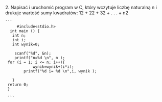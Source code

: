 2\. Napisać i uruchomić program w C, który wczytuje liczbę naturalną n i drukuje wartość sumy kwadratów: 12 + 22 + 32 + . . . + n2 
    
    ```
         #include<stdio.h>
      int main () {
       int n;
       int i;
       int wynik=0;
      
        scanf("%d", &n);
        printf("n=%d \n", n );
     for (i = 1; i <= n; i++){
		        wynik=wynik+(i*i);
            printf("%d i= %d \n",i, wynik );
	     
	   } 
     return 0;
     }  
     
     ```
